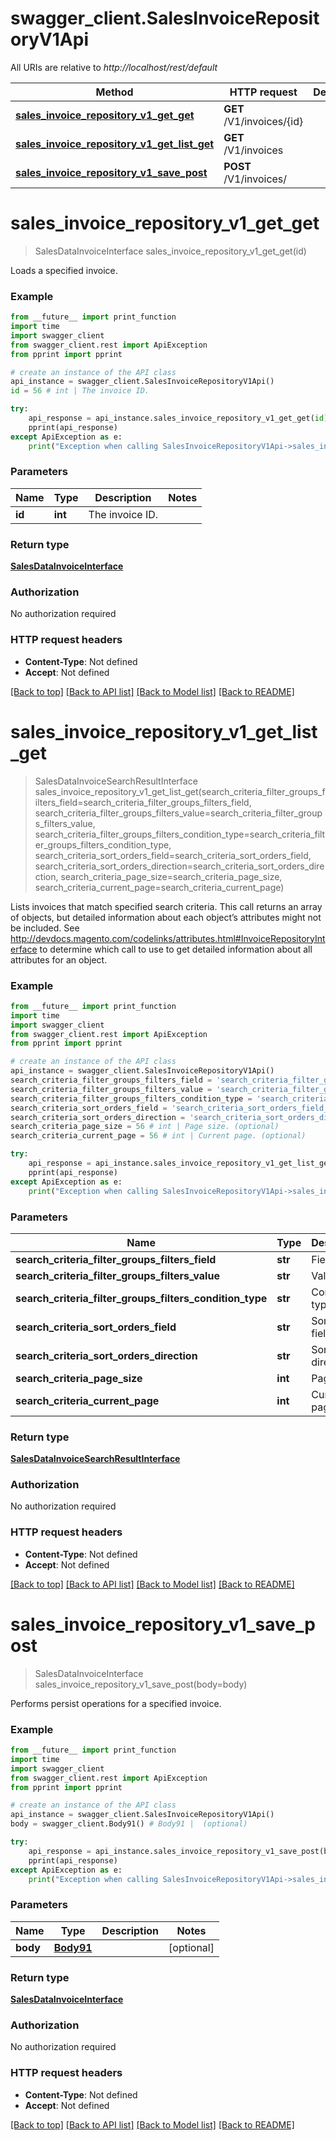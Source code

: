 # swagger_client.SalesInvoiceRepositoryV1Api

All URIs are relative to *http://localhost/rest/default*

Method | HTTP request | Description
------------- | ------------- | -------------
[**sales_invoice_repository_v1_get_get**](SalesInvoiceRepositoryV1Api.md#sales_invoice_repository_v1_get_get) | **GET** /V1/invoices/{id} | 
[**sales_invoice_repository_v1_get_list_get**](SalesInvoiceRepositoryV1Api.md#sales_invoice_repository_v1_get_list_get) | **GET** /V1/invoices | 
[**sales_invoice_repository_v1_save_post**](SalesInvoiceRepositoryV1Api.md#sales_invoice_repository_v1_save_post) | **POST** /V1/invoices/ | 


# **sales_invoice_repository_v1_get_get**
> SalesDataInvoiceInterface sales_invoice_repository_v1_get_get(id)



Loads a specified invoice.

### Example 
```python
from __future__ import print_function
import time
import swagger_client
from swagger_client.rest import ApiException
from pprint import pprint

# create an instance of the API class
api_instance = swagger_client.SalesInvoiceRepositoryV1Api()
id = 56 # int | The invoice ID.

try: 
    api_response = api_instance.sales_invoice_repository_v1_get_get(id)
    pprint(api_response)
except ApiException as e:
    print("Exception when calling SalesInvoiceRepositoryV1Api->sales_invoice_repository_v1_get_get: %s\n" % e)
```

### Parameters

Name | Type | Description  | Notes
------------- | ------------- | ------------- | -------------
 **id** | **int**| The invoice ID. | 

### Return type

[**SalesDataInvoiceInterface**](SalesDataInvoiceInterface.md)

### Authorization

No authorization required

### HTTP request headers

 - **Content-Type**: Not defined
 - **Accept**: Not defined

[[Back to top]](#) [[Back to API list]](../README.md#documentation-for-api-endpoints) [[Back to Model list]](../README.md#documentation-for-models) [[Back to README]](../README.md)

# **sales_invoice_repository_v1_get_list_get**
> SalesDataInvoiceSearchResultInterface sales_invoice_repository_v1_get_list_get(search_criteria_filter_groups_filters_field=search_criteria_filter_groups_filters_field, search_criteria_filter_groups_filters_value=search_criteria_filter_groups_filters_value, search_criteria_filter_groups_filters_condition_type=search_criteria_filter_groups_filters_condition_type, search_criteria_sort_orders_field=search_criteria_sort_orders_field, search_criteria_sort_orders_direction=search_criteria_sort_orders_direction, search_criteria_page_size=search_criteria_page_size, search_criteria_current_page=search_criteria_current_page)



Lists invoices that match specified search criteria. This call returns an array of objects, but detailed information about each object’s attributes might not be included. See http://devdocs.magento.com/codelinks/attributes.html#InvoiceRepositoryInterface to determine which call to use to get detailed information about all attributes for an object.

### Example 
```python
from __future__ import print_function
import time
import swagger_client
from swagger_client.rest import ApiException
from pprint import pprint

# create an instance of the API class
api_instance = swagger_client.SalesInvoiceRepositoryV1Api()
search_criteria_filter_groups_filters_field = 'search_criteria_filter_groups_filters_field_example' # str | Field (optional)
search_criteria_filter_groups_filters_value = 'search_criteria_filter_groups_filters_value_example' # str | Value (optional)
search_criteria_filter_groups_filters_condition_type = 'search_criteria_filter_groups_filters_condition_type_example' # str | Condition type (optional)
search_criteria_sort_orders_field = 'search_criteria_sort_orders_field_example' # str | Sorting field. (optional)
search_criteria_sort_orders_direction = 'search_criteria_sort_orders_direction_example' # str | Sorting direction. (optional)
search_criteria_page_size = 56 # int | Page size. (optional)
search_criteria_current_page = 56 # int | Current page. (optional)

try: 
    api_response = api_instance.sales_invoice_repository_v1_get_list_get(search_criteria_filter_groups_filters_field=search_criteria_filter_groups_filters_field, search_criteria_filter_groups_filters_value=search_criteria_filter_groups_filters_value, search_criteria_filter_groups_filters_condition_type=search_criteria_filter_groups_filters_condition_type, search_criteria_sort_orders_field=search_criteria_sort_orders_field, search_criteria_sort_orders_direction=search_criteria_sort_orders_direction, search_criteria_page_size=search_criteria_page_size, search_criteria_current_page=search_criteria_current_page)
    pprint(api_response)
except ApiException as e:
    print("Exception when calling SalesInvoiceRepositoryV1Api->sales_invoice_repository_v1_get_list_get: %s\n" % e)
```

### Parameters

Name | Type | Description  | Notes
------------- | ------------- | ------------- | -------------
 **search_criteria_filter_groups_filters_field** | **str**| Field | [optional] 
 **search_criteria_filter_groups_filters_value** | **str**| Value | [optional] 
 **search_criteria_filter_groups_filters_condition_type** | **str**| Condition type | [optional] 
 **search_criteria_sort_orders_field** | **str**| Sorting field. | [optional] 
 **search_criteria_sort_orders_direction** | **str**| Sorting direction. | [optional] 
 **search_criteria_page_size** | **int**| Page size. | [optional] 
 **search_criteria_current_page** | **int**| Current page. | [optional] 

### Return type

[**SalesDataInvoiceSearchResultInterface**](SalesDataInvoiceSearchResultInterface.md)

### Authorization

No authorization required

### HTTP request headers

 - **Content-Type**: Not defined
 - **Accept**: Not defined

[[Back to top]](#) [[Back to API list]](../README.md#documentation-for-api-endpoints) [[Back to Model list]](../README.md#documentation-for-models) [[Back to README]](../README.md)

# **sales_invoice_repository_v1_save_post**
> SalesDataInvoiceInterface sales_invoice_repository_v1_save_post(body=body)



Performs persist operations for a specified invoice.

### Example 
```python
from __future__ import print_function
import time
import swagger_client
from swagger_client.rest import ApiException
from pprint import pprint

# create an instance of the API class
api_instance = swagger_client.SalesInvoiceRepositoryV1Api()
body = swagger_client.Body91() # Body91 |  (optional)

try: 
    api_response = api_instance.sales_invoice_repository_v1_save_post(body=body)
    pprint(api_response)
except ApiException as e:
    print("Exception when calling SalesInvoiceRepositoryV1Api->sales_invoice_repository_v1_save_post: %s\n" % e)
```

### Parameters

Name | Type | Description  | Notes
------------- | ------------- | ------------- | -------------
 **body** | [**Body91**](Body91.md)|  | [optional] 

### Return type

[**SalesDataInvoiceInterface**](SalesDataInvoiceInterface.md)

### Authorization

No authorization required

### HTTP request headers

 - **Content-Type**: Not defined
 - **Accept**: Not defined

[[Back to top]](#) [[Back to API list]](../README.md#documentation-for-api-endpoints) [[Back to Model list]](../README.md#documentation-for-models) [[Back to README]](../README.md)

